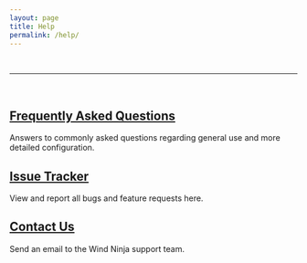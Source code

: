 ```yaml
---
layout: page
title: Help
permalink: /help/
---
```


<br>




***

<br>
<div class="col col-9">
<div class="col col-6">
  <div class="block red">
      <div class="block-body height-1">
          <span class="post-meta white-text"></span>
          <h2>
            <a class="post-link white-text" href="https://firelab.github.io/windninja/faq/">Frequently Asked Questions</a>
          </h2>
          <p>Answers to commonly asked questions regarding general use and more detailed configuration.</p>
      </div>
  </div>
</div>
<div class="col col-6">
  <div class="block blue">
      <div class="block-body height-1">
          <span class="post-meta white-text"></span>
          <h2>
            <a class="post-link white-text" href="https://github.com/firelab/windninja/issues/">Issue Tracker</a>
          </h2>
          <p>View and report all bugs and feature requests here.</p>
      </div>
  </div>
</div>
<div class="col col-12">
  <div class="block pink">
      <div class="block-body height-1">
          <span class="post-meta white-text"></span>
          <h2>
            <a class="post-link white-text" href="mailto:wind.ninja.support@gmail.com">Contact Us</a>
          </h2>
          <p>Send an email to the Wind Ninja support team.</p>
      </div>
  </div>
</div>
</div>
